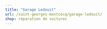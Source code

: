 ```yaml
---
title: "Garage Ledouit"
url: /saint-georges-montcocq/garage-ledouit/
shop: réparation de voitures
---
```

